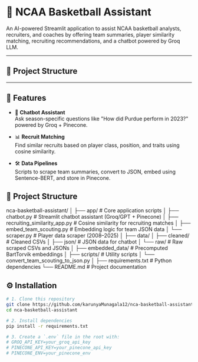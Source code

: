 # 🏀 NCAA Basketball Assistant

An AI-powered Streamlit application to assist NCAA basketball analysts, recruiters, and coaches by offering team summaries, player similarity matching, recruiting recommendations, and a chatbot powered by Groq LLM.

---

## 📁 Project Structure


---

## 🚀 Features

- 🧠 **Chatbot Assistant**  
  Ask season-specific questions like "How did Purdue perform in 2023?" powered by Groq + Pinecone.

- 📊 **Recruit Matching**  
  Find similar recruits based on player class, position, and traits using cosine similarity.

- 🛠️ **Data Pipelines**  
  Scripts to scrape team summaries, convert to JSON, embed using Sentence-BERT, and store in Pinecone.


## 📁 Project Structure
nca-basketball-assistant/
│
├── app/                       # Core application scripts
│   ├── chatbot.py             # Streamlit chatbot assistant (Groq/GPT + Pinecone)
│   ├── recruiting_similarity_app.py  # Cosine similarity for recruiting matches
│   ├── embed_team_scouting.py # Embedding logic for team JSON data
│   └── scraper.py             # Player data scraper (2008–2025)
│
├── data/
│   ├── cleaned/               # Cleaned CSVs
│   ├── json/                  # JSON data for chatbot
│   └── raw/                   # Raw scraped CSVs and JSONs
│
├── embedded_data/            # Precomputed BartTorvik embeddings
│
├── scripts/                  # Utility scripts
│   └── convert_team_scouting_to_json.py
│
├── requirements.txt          # Python dependencies
└── README.md                 # Project documentation



## ⚙️ Installation

```bash
# 1. Clone this repository
git clone https://github.com/karunyaMunagala12/nca-basketball-assistant.git
cd nca-basketball-assistant

# 2. Install dependencies
pip install -r requirements.txt

# 3. Create a `.env` file in the root with:
# GROQ_API_KEY=your_groq_api_key
# PINECONE_API_KEY=your_pinecone_api_key
# PINECONE_ENV=your_pinecone_env
